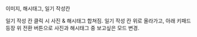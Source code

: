 이미지, 해시태그, 일기 작성칸

일기 작성 칸 클릭 시 사진 & 해시태그 합쳐짐.
일기 작성 칸 위로 올라가고, 아래 키패드 등장
위 전환 버튼으로 사진과 해시태그 중 보고싶은 모드 변경.